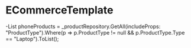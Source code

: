 # ECommerceTemplate

-List<Product> phoneProducts = _productRepository.GetAll(includeProps: "ProductType").Where(p => p.ProductType != null && p.ProductType.Type == "Laptop").ToList();
